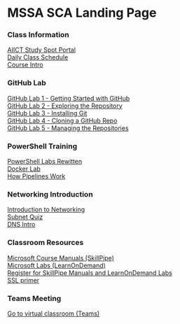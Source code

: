 # MSSA SCA Landing Page

### Class Information

[AIICT Study Spot Portal](https://www.studyspot.com.au/my/)<br>
[Daily Class Schedule](ClassSchedule.md#mssa-sca-course-schdule)<br>
[Course Intro](MSSA-SCA-Intro.md#getting-started-with-your-mssa-sca-course)<br>

### GitHub Lab

[GitHub Lab 1 - Getting Started with GitHub](GitTraining/GettingStartedGitHub.md#setup-your-own-github-site)<br>
[GitHub Lab 2 - Exploring the Repository](GitTraining/ExploreRepo.md#lets-explore-the-repository)<br>
[GitHub Lab 3 - Installing Git](GitTraining/InstallLocalGit.md#installing-and-configuring-git-on-your-local-computer)<br>
[GitHub Lab 4 - Cloning a GitHub Repo](GitTraining/CloneRepo.md#clone-a-github-repo)<br>
[GitHub Lab 5 - Managing the Repositories](GitTraining/ManagingGitRepo.md#managing-a-local-git-repo)<br>

### PowerShell Training
[PowerShell Labs Rewitten](PowerShellTraining)<br>
[Docker Lab](DockerLab#readme)<br>
[How Pipelines Work](PowerShellTraining/PowerShellTraining/Practical%20PowerShell%20Pipelines%20using%20cars.pdf)

### Networking Introduction
[Introduction to Networking](NetworkingIntro/Network%20Intro%20MSSA.pdf)<br>
[Subnet Quiz](NetworkingIntro/SubnettingQuiz.md)<br>
[DNS Intro](DNS/DNS%20Intro.pdf)<br>

### Classroom Resources

[Microsoft Course Manuals (SkillPipe)](https://skillpipe.com)<br>
[Microsoft Labs (LearnOnDemand)](https://ddls.learnondemand.net/)<br> 
[Register for SkillPipe Manuals and LearnOnDemand Labs](Course-and-Manuals.md#course-setup)<br>
[SSL primer](https://github.com/brentd09/Documents/blob/main/Encryption)<br>

### Teams Meeting

[Go to virtual classroom (Teams)](https://teams.microsoft.com/l/meetup-join/19%3a4f6a0cc49f524e50bc24745e3f828ad4%40thread.tacv2/1637297739159?context=%7b%22Tid%22%3a%226e640474-4dfe-443f-8c3f-6d1b6dffbcf6%22%2c%22Oid%22%3a%222cb25837-9388-4fc3-8378-efd462054183%22%7d)
